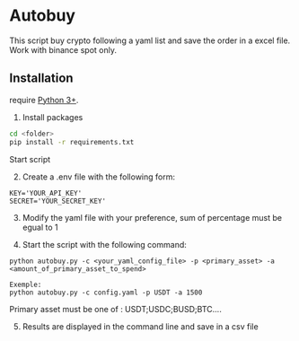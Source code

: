 # Autobuy

This script buy crypto following a yaml list and save the order in a excel file.
Work with binance spot only.

## Installation
require [Python 3+](https://nodejs.org/).

1) Install packages

```sh
cd <folder>
pip install -r requirements.txt
```

Start script

2) Create a .env file with the following form:

```
KEY='YOUR_API_KEY'
SECRET='YOUR_SECRET_KEY'
```

3) Modify the yaml file with your preference, sum of percentage must be egual to 1

4) Start the script with the following command:
```
python autobuy.py -c <your_yaml_config_file> -p <primary_asset> -a <amount_of_primary_asset_to_spend>
```
```
Exemple:
python autobuy.py -c config.yaml -p USDT -a 1500
```
Primary asset must be one of : USDT;USDC;BUSD;BTC....

5) Results are displayed in the command line and save in a csv file
